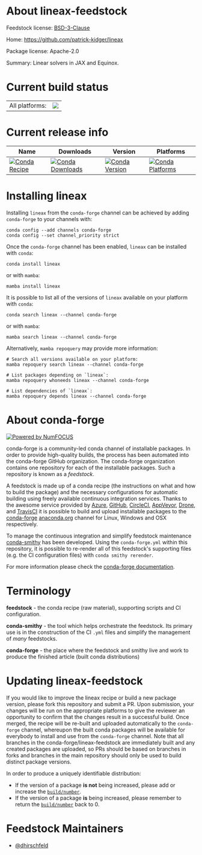 About lineax-feedstock
======================

Feedstock license: [BSD-3-Clause](https://github.com/conda-forge/lineax-feedstock/blob/main/LICENSE.txt)

Home: https://github.com/patrick-kidger/lineax

Package license: Apache-2.0

Summary: Linear solvers in JAX and Equinox.

Current build status
====================


<table><tr><td>All platforms:</td>
    <td>
      <a href="https://dev.azure.com/conda-forge/feedstock-builds/_build/latest?definitionId=21472&branchName=main">
        <img src="https://dev.azure.com/conda-forge/feedstock-builds/_apis/build/status/lineax-feedstock?branchName=main">
      </a>
    </td>
  </tr>
</table>

Current release info
====================

| Name | Downloads | Version | Platforms |
| --- | --- | --- | --- |
| [![Conda Recipe](https://img.shields.io/badge/recipe-lineax-green.svg)](https://anaconda.org/conda-forge/lineax) | [![Conda Downloads](https://img.shields.io/conda/dn/conda-forge/lineax.svg)](https://anaconda.org/conda-forge/lineax) | [![Conda Version](https://img.shields.io/conda/vn/conda-forge/lineax.svg)](https://anaconda.org/conda-forge/lineax) | [![Conda Platforms](https://img.shields.io/conda/pn/conda-forge/lineax.svg)](https://anaconda.org/conda-forge/lineax) |

Installing lineax
=================

Installing `lineax` from the `conda-forge` channel can be achieved by adding `conda-forge` to your channels with:

```
conda config --add channels conda-forge
conda config --set channel_priority strict
```

Once the `conda-forge` channel has been enabled, `lineax` can be installed with `conda`:

```
conda install lineax
```

or with `mamba`:

```
mamba install lineax
```

It is possible to list all of the versions of `lineax` available on your platform with `conda`:

```
conda search lineax --channel conda-forge
```

or with `mamba`:

```
mamba search lineax --channel conda-forge
```

Alternatively, `mamba repoquery` may provide more information:

```
# Search all versions available on your platform:
mamba repoquery search lineax --channel conda-forge

# List packages depending on `lineax`:
mamba repoquery whoneeds lineax --channel conda-forge

# List dependencies of `lineax`:
mamba repoquery depends lineax --channel conda-forge
```


About conda-forge
=================

[![Powered by
NumFOCUS](https://img.shields.io/badge/powered%20by-NumFOCUS-orange.svg?style=flat&colorA=E1523D&colorB=007D8A)](https://numfocus.org)

conda-forge is a community-led conda channel of installable packages.
In order to provide high-quality builds, the process has been automated into the
conda-forge GitHub organization. The conda-forge organization contains one repository
for each of the installable packages. Such a repository is known as a *feedstock*.

A feedstock is made up of a conda recipe (the instructions on what and how to build
the package) and the necessary configurations for automatic building using freely
available continuous integration services. Thanks to the awesome service provided by
[Azure](https://azure.microsoft.com/en-us/services/devops/), [GitHub](https://github.com/),
[CircleCI](https://circleci.com/), [AppVeyor](https://www.appveyor.com/),
[Drone](https://cloud.drone.io/welcome), and [TravisCI](https://travis-ci.com/)
it is possible to build and upload installable packages to the
[conda-forge](https://anaconda.org/conda-forge) [anaconda.org](https://anaconda.org/)
channel for Linux, Windows and OSX respectively.

To manage the continuous integration and simplify feedstock maintenance
[conda-smithy](https://github.com/conda-forge/conda-smithy) has been developed.
Using the ``conda-forge.yml`` within this repository, it is possible to re-render all of
this feedstock's supporting files (e.g. the CI configuration files) with ``conda smithy rerender``.

For more information please check the [conda-forge documentation](https://conda-forge.org/docs/).

Terminology
===========

**feedstock** - the conda recipe (raw material), supporting scripts and CI configuration.

**conda-smithy** - the tool which helps orchestrate the feedstock.
                   Its primary use is in the construction of the CI ``.yml`` files
                   and simplify the management of *many* feedstocks.

**conda-forge** - the place where the feedstock and smithy live and work to
                  produce the finished article (built conda distributions)


Updating lineax-feedstock
=========================

If you would like to improve the lineax recipe or build a new
package version, please fork this repository and submit a PR. Upon submission,
your changes will be run on the appropriate platforms to give the reviewer an
opportunity to confirm that the changes result in a successful build. Once
merged, the recipe will be re-built and uploaded automatically to the
`conda-forge` channel, whereupon the built conda packages will be available for
everybody to install and use from the `conda-forge` channel.
Note that all branches in the conda-forge/lineax-feedstock are
immediately built and any created packages are uploaded, so PRs should be based
on branches in forks and branches in the main repository should only be used to
build distinct package versions.

In order to produce a uniquely identifiable distribution:
 * If the version of a package **is not** being increased, please add or increase
   the [``build/number``](https://docs.conda.io/projects/conda-build/en/latest/resources/define-metadata.html#build-number-and-string).
 * If the version of a package **is** being increased, please remember to return
   the [``build/number``](https://docs.conda.io/projects/conda-build/en/latest/resources/define-metadata.html#build-number-and-string)
   back to 0.

Feedstock Maintainers
=====================

* [@dhirschfeld](https://github.com/dhirschfeld/)

